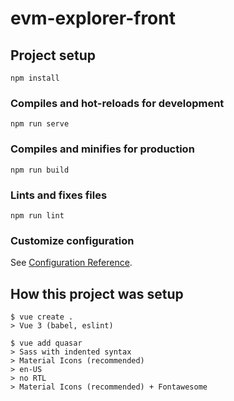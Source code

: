 # evm-explorer-front

## Project setup
```
npm install
```

### Compiles and hot-reloads for development
```
npm run serve
```

### Compiles and minifies for production
```
npm run build
```

### Lints and fixes files
```
npm run lint
```

### Customize configuration
See [Configuration Reference](https://cli.vuejs.org/config/).

## How this project was setup

```
$ vue create .
> Vue 3 (babel, eslint)

$ vue add quasar
> Sass with indented syntax
> Material Icons (recommended)
> en-US
> no RTL
> Material Icons (recommended) + Fontawesome

```

